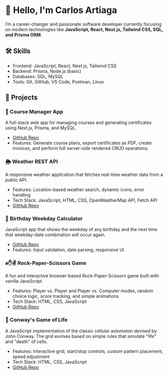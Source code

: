 <!--## Hi there 👋-->

<!--
**ScraleGi/ScraleGi** is a ✨ _special_ ✨ repository because its `README.md` (this file) appears on your GitHub profile.

Here are some ideas to get you started:

- 🔭 I’m currently working on ...
- 🌱 I’m currently learning ...
- 👯 I’m looking to collaborate on ...
- 🤔 I’m looking for help with ...
- 💬 Ask me about ...
- 📫 How to reach me: ...
- 😄 Pronouns: ...
- ⚡ Fun fact: ...
-->
<h1>👋 Hello, I'm Carlos Artiaga</h1>

<p>I’m a career-changer and passionate software developer currently focusing on modern technologies like 
<strong>JavaScript, React, Next.js, Tailwind CSS, SQL, and Prisma ORM</strong>.</p>

<h2>🛠️ Skills</h2>
<ul>
  <li>Frontend: JavaScript, React, Next.js, Tailwind CSS</li>
  <li>Backend: Prisma, Node.js (basic)</li>
  <li>Databases: SQL, MySQL</li>
  <li>Tools: Git, GitHub, VS Code, Postman, Linux</li>
</ul>

<h2>🚀 Projects</h2>

<h3>📘 Course Manager App</h3>
<p>A full-stack web app for managing courses and generating certificates using Next.js, Prisma, and MySQL.</p>
<ul>
  <li><a href="https://github.com/ScraleGi/mod_KVS">GitHub Repo</a></li>
  <li>Features: Generate course plans, export certificates as PDF, create invoices, and perform full server-side rendered CRUD operations.</li>
</ul>

<!--<h3>🎫 Concert Events – Ticket Purchase App</h3>
<p>A web application for browsing upcoming concerts and purchasing tickets. Built to simulate a full user flow from event discovery to ticket checkout.</p>
<ul>
  <li>Features: Event listing, ticket selection, shopping cart, simulated checkout</li>
  <li>Tech Stack: JavaScript, React, Tailwind CSS, Express.js & MySQL</li>
  <li><a href="">GitHub Repo</a></li>
</ul>

<h3>✅ ToDo App (with Express.js)</h3>
<p>A full-stack ToDo application using Express.js and server-side routing.</p>
<ul>
  <li>Features: Create, update, delete, and mark tasks as complete</li>
  <li>Tech Stack: Node.js, Express.js, EJS, JavaScript, MySQL or file-based storage</li>
  <li><a href="">GitHub Repo</a></li>
</ul> -->

<h3>🌦️ Weather REST API</h3>
<p>A responsive weather application that fetches real-time weather data from a public API.</p>
<ul>
  <li>Features: Location-based weather search, dynamic icons, error handling</li>
  <li>Tech Stack: JavaScript, HTML, CSS, OpenWeatherMap API, Fetch API</li>
  <li><a href="projects/weather_api/fetchAPIWeather.html">GitHub Repo</a></li>
</ul>

<h3>🧮 Birthday Weekday Calculator</h3>
<p>JavaScript app that shows the weekday of any birthday and the next time that weekday-date combination will occur again.</p>
<ul>
  <li><a href="projects/birthday_calculator/calendarAPP_v04.html">GitHub Repo</a></li>
  <li>Features: Input validation, date parsing, responsive UI</li>
</ul>

<h3>✊✋✌️ Rock-Paper-Scissors Game</h3>
<p>A fun and interactive browser-based Rock-Paper-Scissors game built with vanilla JavaScript.</p>
<ul>
  <li>Features: Player vs. Player and Player vs. Computer modes, random choice logic, score tracking, and simple animations</li>
  <li>Tech Stack: HTML, CSS, JavaScript</li>
  <li><a href="projects/rock_paper_scissors/rps.html">GitHub Repo</a></li>
</ul>


<h3>🧬 Conway's Game of Life</h3>
<p>A JavaScript implementation of the classic cellular automaton devised by John Conway. The grid evolves based on simple rules that simulate "life" and "death" of cells.</p>
<ul>
  <li>Features: Interactive grid, start/stop controls, custom pattern placement, speed adjustment</li>
  <li>Tech Stack: HTML, CSS, JavaScript</li>
  <li><a href="projects/game_of_life/index.html">GitHub Repo</a></li>
</ul>
